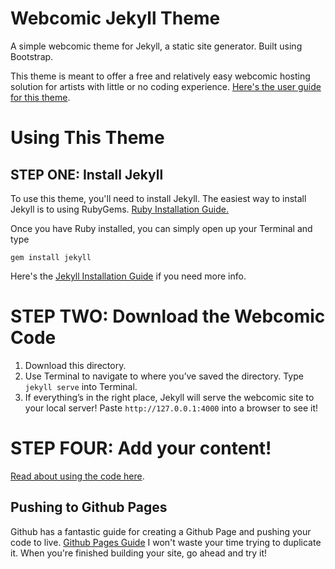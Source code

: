 # Webcomic Jekyll Theme
A simple webcomic theme for Jekyll, a static site generator. Built using Bootstrap.

This theme is meant to offer a free and relatively easy webcomic hosting solution for artists with little or no coding experience. [Here's the user guide for this theme](https://peahatlanding.github.io/Webcomic-Jekyll-Theme/). 


# Using This Theme

## STEP ONE: Install Jekyll
To use this theme, you'll need to install Jekyll. The easiest way to install Jekyll is to using RubyGems.
[Ruby Installation Guide.](https://rubygems.org/pages/download)

Once you have Ruby installed, you can simply open up your Terminal and type

```
gem install jekyll
```

Here's the [Jekyll Installation Guide](https://jekyllrb.com/docs/installation/) if you need more info.


# STEP TWO: Download the Webcomic Code

1. Download this directory.
2. Use Terminal to navigate to where you’ve saved the directory. Type `jekyll serve` into Terminal.
3. If everything’s in the right place, Jekyll will serve the webcomic site to your local server! Paste `http://127.0.0.1:4000` into a browser to see it!

# STEP FOUR: Add your content!

[Read about using the code here](https://peahatlanding.github.io/Webcomic-Jekyll-Theme/howto.html).

## Pushing to Github Pages

Github has a fantastic guide for creating a Github Page and pushing your code to live.
[Github Pages Guide](https://pages.github.com/)
I won't waste your time trying to duplicate it. When you're finished building your site, go ahead and try it!
